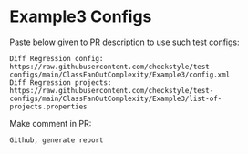 # Example3 Configs
Paste below given to PR description to use such test configs:
```
Diff Regression config: https://raw.githubusercontent.com/checkstyle/test-configs/main/ClassFanOutComplexity/Example3/config.xml
Diff Regression projects: https://raw.githubusercontent.com/checkstyle/test-configs/main/ClassFanOutComplexity/Example3/list-of-projects.properties
```
Make comment in PR:
```
Github, generate report
```
